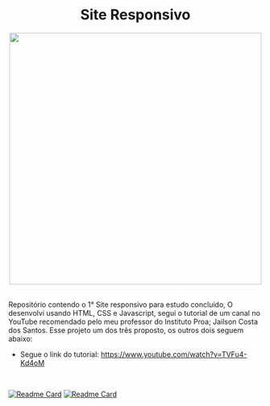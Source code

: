 <div align="center">
  
# Site Responsivo
</div>

<div align="center">
  
<img src="https://pa1.narvii.com/6419/098b8a8a2560ddce468b921cdca0194b5a2e9a49_hq.gif" width="500px">
  
</div><br>

Repositório contendo o 1° Site responsivo para estudo concluído, O desenvolvi usando HTML, CSS e Javascript, segui o tutorial de um canal no YouTube recomendado pelo meu professor do Instituto Proa; Jailson Costa dos Santos. Esse projeto um dos três proposto, os outros dois seguem abaixo:

- Segue o link do tutorial: <a href="https://www.youtube.com/watch?v=TVFu4-Kd4oM" target="_blank">https://www.youtube.com/watch?v=TVFu4-Kd4oM</a>

<br>
<div height="180em">
  
[![Readme Card](https://github-readme-stats.vercel.app/api/pin/?username=CamilaCSoares&repo=Projeto_Madcare&theme=dracula)](https://github.com/CamilaCSoares/Projeto_Madcare.git) 
[![Readme Card](https://github-readme-stats.vercel.app/api/pin/?username=CamilaCSoares&repo=Projeto_Mercearia&theme=dracula)](https://github.com/CamilaCSoares/Projeto_Mercearia.git)
  
<div>